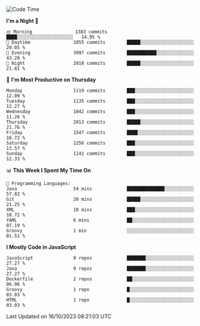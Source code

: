 <!--START_SECTION:waka-->
![Code Time](http://img.shields.io/badge/Code%20Time-1%2C313%20hrs%206%20mins-blue)

**I'm a Night 🦉** 

```text
🌞 Morning                1383 commits        ████░░░░░░░░░░░░░░░░░░░░░   14.95 % 
🌆 Daytime                1855 commits        █████░░░░░░░░░░░░░░░░░░░░   20.05 % 
🌃 Evening                3997 commits        ███████████░░░░░░░░░░░░░░   43.20 % 
🌙 Night                  2018 commits        █████░░░░░░░░░░░░░░░░░░░░   21.81 % 
```
📅 **I'm Most Productive on Thursday** 

```text
Monday                   1119 commits        ███░░░░░░░░░░░░░░░░░░░░░░   12.09 % 
Tuesday                  1135 commits        ███░░░░░░░░░░░░░░░░░░░░░░   12.27 % 
Wednesday                1042 commits        ███░░░░░░░░░░░░░░░░░░░░░░   11.26 % 
Thursday                 2013 commits        █████░░░░░░░░░░░░░░░░░░░░   21.76 % 
Friday                   1547 commits        ████░░░░░░░░░░░░░░░░░░░░░   16.72 % 
Saturday                 1256 commits        ███░░░░░░░░░░░░░░░░░░░░░░   13.57 % 
Sunday                   1141 commits        ███░░░░░░░░░░░░░░░░░░░░░░   12.33 % 
```


📊 **This Week I Spent My Time On** 

```text
💬 Programming Languages: 
Java                     54 mins             ██████████████░░░░░░░░░░░   57.82 % 
Git                      20 mins             █████░░░░░░░░░░░░░░░░░░░░   21.25 % 
XML                      10 mins             ███░░░░░░░░░░░░░░░░░░░░░░   10.72 % 
YAML                     6 mins              ██░░░░░░░░░░░░░░░░░░░░░░░   07.19 % 
Groovy                   1 min               ░░░░░░░░░░░░░░░░░░░░░░░░░   01.51 % 
```

**I Mostly Code in JavaScript** 

```text
JavaScript               9 repos             ███████░░░░░░░░░░░░░░░░░░   27.27 % 
Java                     9 repos             ███████░░░░░░░░░░░░░░░░░░   27.27 % 
Dockerfile               2 repos             ██░░░░░░░░░░░░░░░░░░░░░░░   06.06 % 
Groovy                   1 repo              █░░░░░░░░░░░░░░░░░░░░░░░░   03.03 % 
HTML                     1 repo              █░░░░░░░░░░░░░░░░░░░░░░░░   03.03 % 
```




 Last Updated on 16/10/2023 08:21:03 UTC
<!--END_SECTION:waka-->
